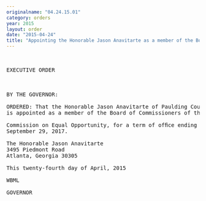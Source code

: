 ```yaml
---
originalname: "04.24.15.01"
category: orders
year: 2015
layout: order
date: "2015-04-24"
title: "Appointing the Honorable Jason Anavitarte as a member of the Board of Commissioners of the Commission on Equal Opportunity"
---
```

<pre>
 

EXECUTIVE ORDER

 

BY THE GOVERNOR:

ORDERED: That the Honorable Jason Anavitarte of Paulding County, Georgia,
is appointed as a member of the Board of Commissioners of the

Commission on Equal Opportunity, for a term of ofﬁce ending
September 29, 2017.

The Honorable Jason Anavitarte
3495 Piedmont Road
Atlanta, Georgia 30305

This twenty-fourth day of April, 2015

WBML

GOVERNOR

 

</pre>
